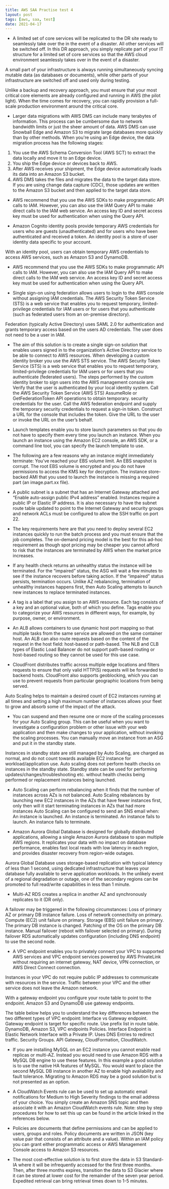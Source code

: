 ```yaml
---
title: AWS SAA Practise test 4
layout: post
tags: [aws, saa, test]
date: 2021-04-17
--- 
```



-  A limited set of core services will be replicated to the DR site ready to seamlessly take over the in the event of a disaster. All other services will be switched off. In this DR approach, you simply replicate part of your IT structure for a limited set of core services so that the AWS cloud environment seamlessly takes over in the event of a disaster.

A small part of your infrastructure is always running simultaneously syncing mutable data (as databases or documents), while other parts of your infrastructure are switched off and used only during testing.

Unlike a backup and recovery approach, you must ensure that your most critical core elements are already configured and running in AWS (the pilot light). When the time comes for recovery, you can rapidly provision a full-scale production environment around the critical core.

- Larger data migrations with AWS DMS can include many terabytes of information. This process can be cumbersome due to network bandwidth limits or just the sheer amount of data. AWS DMS can use Snowball Edge and Amazon S3 to migrate large databases more quickly than by other methods.
When you're using an Edge device, the data migration process has the following stages:
1. You use the AWS Schema Conversion Tool (AWS SCT) to extract the data locally and move it to an Edge device.
2. You ship the Edge device or devices back to AWS.
3. After AWS receives your shipment, the Edge device automatically loads its data into an Amazon S3 bucket.
4. AWS DMS takes the files and migrates the data to the target data store. If you are using change data capture (CDC), those updates are written to the Amazon S3 bucket and then applied to the target data store.


- AWS recommend that you use the AWS SDKs to make programmatic API calls to IAM. However, you can also use the IAM Query API to make direct calls to the IAM web service. An access key ID and secret access key must be used for authentication when using the Query API.

- Amazon Cognito identity pools provide temporary AWS credentials for users who are guests (unauthenticated) and for users who have been authenticated and received a token. An identity pool is a store of user identity data specific to your account.

With an identity pool, users can obtain temporary AWS credentials to access AWS services, such as Amazon S3 and DynamoDB.   

- AWS recommend that you use the AWS SDKs to make programmatic API calls to IAM. However, you can also use the IAM Query API to make direct calls to the IAM web service. An access key ID and secret access key must be used for authentication when using the Query API.


- Single sign-on using federation allows users to login to the AWS console without assigning IAM credentials. The AWS Security Token Service (STS) is a web service that enables you to request temporary, limited-privilege credentials for IAM users or for users that you authenticate (such as federated users from an on-premise directory).

Federation (typically Active Directory) uses SAML 2.0 for authentication and grants temporary access based on the users AD credentials. The user does not need to be a user in IAM.

- The aim of this solution is to create a single sign-on solution that enables users signed in to the organization’s Active Directory service to be able to connect to AWS resources. When developing a custom identity broker you use the AWS STS service. 
The AWS Security Token Service (STS) is a web service that enables you to request temporary, limited-privilege credentials for IAM users or for users that you authenticate (federated users). The steps performed by the custom identity broker to sign users into the AWS management console are:
 Verify that the user is authenticated by your local identity system.
 Call the AWS Security Token Service (AWS STS) AssumeRole or GetFederationToken API operations to obtain temporary. security credentials for the user.
 Call the AWS federation endpoint and supply the temporary security credentials to request a sign-in token.
 Construct a URL for the console that includes the token.
 Give the URL to the user or invoke the URL on the user’s behalf.


 - Launch templates enable you to store launch parameters so that you do not have to specify them every time you launch an instance. When you launch an instance using the Amazon EC2 console, an AWS SDK, or a command line tool, you can specify the launch template to use.

 - The following are a few reasons why an instance might immediately terminate:
 You’ve reached your EBS volume limit.
 An EBS snapshot is corrupt.
 The root EBS volume is encrypted and you do not have permissions to access the KMS key for decryption.
 The instance store-backed AMI that you used to launch the instance is missing a required part (an image.part.xx file).

 - A public subnet is a subnet that has an Internet Gateway attached and “Enable auto-assign public IPv4 address” enabled. Instances require a public IP or Elastic IP address. It is also necessary to have the subnet route table updated to point to the Internet Gateway and security groups and network ACLs must be configured to allow the SSH traffic on port 22.

 - The key requirements here are that you need to deploy several EC2 instances quickly to run the batch process and you must ensure that the job completes. The on-demand pricing model is the best for this ad-hoc requirement as though spot pricing may be cheaper you cannot afford to risk that the instances are terminated by AWS when the market price increases.

 - If any health check returns an unhealthy status the instance will be terminated. For the “impaired” status, the ASG will wait a few minutes to see if the instance recovers before taking action. If the “impaired” status persists, termination occurs. Unlike AZ rebalancing, termination of unhealthy instances happens first, then Auto Scaling attempts to launch new instances to replace terminated instances.

 - A tag is a label that you assign to an AWS resource. Each tag consists of a key and an optional value, both of which you define. Tags enable you to categorize your AWS resources in different ways, for example, by purpose, owner, or environment.

 - An ALB allows containers to use dynamic host port mapping so that multiple tasks from the same service are allowed on the same container host. An ALB can also route requests based on the content of the request in the host field: host-based or path-based. The NLB and CLB types of Elastic Load Balancer do not support path-based routing or host-based routing so they cannot be used for this use case.

 - CloudFront distributes traffic across multiple edge locations and filters requests to ensure that only valid HTTP(S) requests will be forwarded to backend hosts. CloudFront also supports geoblocking, which you can use to prevent requests from particular geographic locations from being served.

Auto Scaling helps to maintain a desired count of EC2 instances running at all times and setting a high maximum number of instances allows your fleet to grow and absorb some of the impact of the attack.

- You can suspend and then resume one or more of the scaling processes for your Auto Scaling group. This can be useful when you want to investigate a configuration problem or other issue with your web application and then make changes to your application, without invoking the scaling processes. You can manually move an instance from an ASG and put it in the standby state.

Instances in standby state are still managed by Auto Scaling, are charged as normal, and do not count towards available EC2 instance for workload/application use. Auto scaling does not perform health checks on instances in the standby state. Standby state can be used for performing updates/changes/troubleshooting etc. without health checks being performed or replacement instances being launched.

- Auto Scaling can perform rebalancing when it finds that the number of instances across AZs is not balanced. Auto Scaling rebalances by launching new EC2 instances in the AZs that have fewer instances first, only then will it start terminating instances in AZs that had more instances
Auto Scaling can be configured to send an SNS email when:
An instance is launched.
An instance is terminated.
An instance fails to launch.
An instance fails to terminate.

- Amazon Aurora Global Database is designed for globally distributed applications, allowing a single Amazon Aurora database to span multiple AWS regions. It replicates your data with no impact on database performance, enables fast local reads with low latency in each region, and provides disaster recovery from region-wide outages.

Aurora Global Database uses storage-based replication with typical latency of less than 1 second, using dedicated infrastructure that leaves your database fully available to serve application workloads. In the unlikely event of a regional degradation or outage, one of the secondary regions can be promoted to full read/write capabilities in less than 1 minute.

- Multi-AZ RDS creates a replica in another AZ and synchronously replicates to it (DR only).

A failover may be triggered in the following circumstances:
 Loss of primary AZ or primary DB instance failure.
 Loss of network connectivity on primary.
 Compute (EC2) unit failure on primary.
 Storage (EBS) unit failure on primary.
 The primary DB instance is changed.
 Patching of the OS on the primary DB instance.
 Manual failover (reboot with failover selected on primary).
During failover RDS automatically updates configuration (including DNS endpoint) to use the second node.

- A VPC endpoint enables you to privately connect your VPC to supported AWS services and VPC endpoint services powered by AWS PrivateLink without requiring an internet gateway, NAT device, VPN connection, or AWS Direct Connect connection.

Instances in your VPC do not require public IP addresses to communicate with resources in the service. Traffic between your VPC and the other service does not leave the Amazon network.

With a gateway endpoint you configure your route table to point to the endpoint. Amazon S3 and DynamoDB use gateway endpoints.

The table below helps you to understand the key differences between the two different types of VPC endpoint: Interface vs Gateway endpoint.
Gateway endpoint is target for specific route. Use prefix list  in route table. DynamoDB, Amazon S3, VPC endpoints Policies.
Interface Endpoint is Elastic Network Interface  with a Private IP.  Uses DNS Entries  to redirect traffic. Security Groups. API Gateway, CloudFormation, CloudWatch.

- If you are installing MySQL on an EC2 instance you cannot enable read replicas or multi-AZ. Instead you would need to use Amazon RDS with a MySQL DB engine to use these features. 
In this example a good solution is to use the native HA features of MySQL. You would want to place the second MySQL DB instance in another AZ to enable high availability and fault tolerance. 
Migrating to Amazon RDS may be a good solution but is not presented as an option.

- A CloudWatch Events rule can be used to set up automatic email notifications for Medium to High Severity findings to the email address of your choice. You simply create an Amazon SNS topic and then associate it with an Amazon CloudWatch events rule. 
Note: step by step procedures for how to set this up can be found in the article linked in the references below.

- Policies are documents that define permissions and can be applied to users, groups and roles. Policy documents are written in JSON (key value pair that consists of an attribute and a value). 
Within an IAM policy you can grant either programmatic access or AWS Management Console access to Amazon S3 resources.

- The most cost-effective solution is to first store the data in S3 Standard-IA where it will be infrequently accessed for the first three months. Then, after three months expires, transition the data to S3 Glacier where it can be stored at lower cost for the remainder of the seven year period. Expedited retrieval can bring retrieval times down to 1-5 minutes.
